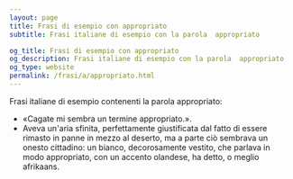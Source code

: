 ```yaml
---
layout: page
title: Frasi di esempio con appropriato 
subtitle: Frasi italiane di esempio con la parola  appropriato

og_title: Frasi di esempio con appropriato 
og_description: Frasi italiane di esempio con la parola  appropriato
og_type: website
permalink: /frasi/a/appropriato.html
---
```


Frasi italiane di esempio contenenti la parola appropriato:


- «Cagate mi sembra un termine appropriato.».
- Aveva un'aria sfinita, perfettamente giustificata dal fatto di essere rimasto in panne in mezzo al deserto, ma a parte ciò sembrava un onesto cittadino: un bianco, decorosamente vestito, che parlava in modo appropriato, con un accento olandese, ha detto, o meglio afrikaans.
